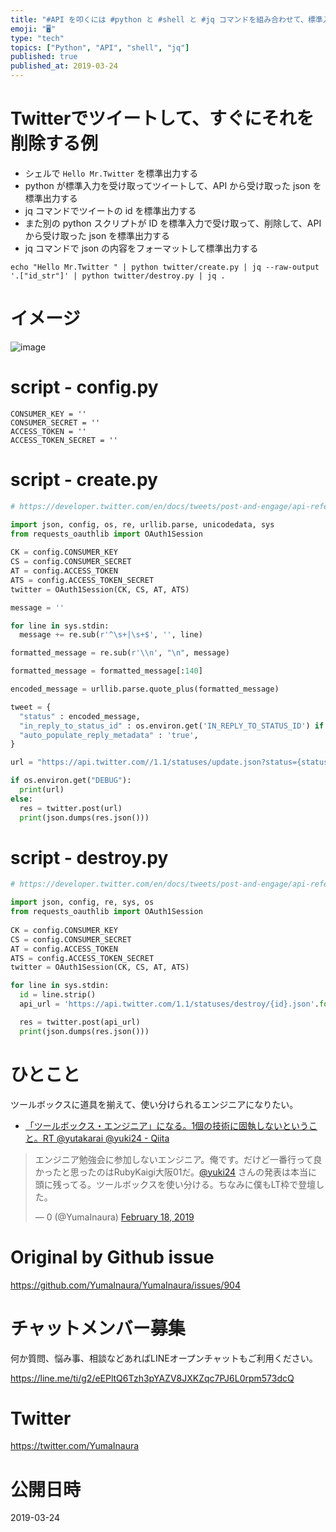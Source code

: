 ```yaml
---
title: "#API を叩くには #python と #shell と #jq コマンドを組み合わせて、標準入出力でパイプするのが良さげじゃない？"
emoji: "🖥"
type: "tech"
topics: ["Python", "API", "shell", "jq"]
published: true
published_at: 2019-03-24
---
```


# Twitterでツイートして、すぐにそれを削除する例

- シェルで `Hello Mr.Twitter` を標準出力する
- python が標準入力を受け取ってツイートして、API から受け取った json を標準出力する
- jq コマンドでツイートの id を標準出力する
- また別の python スクリプトが ID を標準入力で受け取って、削除して、APIから受け取った json を標準出力する
- jq コマンドで json の内容をフォーマットして標準出力する

```
echo "Hello Mr.Twitter " | python twitter/create.py | jq --raw-output '.["id_str"]' | python twitter/destroy.py | jq .
```

# イメージ

![image](https://user-images.githubusercontent.com/13635059/54872745-8d608d80-4e0c-11e9-91d6-71e60b9b8160.png)

# script - config.py 

```
CONSUMER_KEY = ''
CONSUMER_SECRET = ''
ACCESS_TOKEN = ''
ACCESS_TOKEN_SECRET = ''
```

# script - create.py

```py
# https://developer.twitter.com/en/docs/tweets/post-and-engage/api-reference/post-statuses-update

import json, config, os, re, urllib.parse, unicodedata, sys
from requests_oauthlib import OAuth1Session
 
CK = config.CONSUMER_KEY
CS = config.CONSUMER_SECRET
AT = config.ACCESS_TOKEN
ATS = config.ACCESS_TOKEN_SECRET
twitter = OAuth1Session(CK, CS, AT, ATS)

message = ''

for line in sys.stdin:
  message += re.sub(r'^\s+|\s+$', '', line)

formatted_message = re.sub(r'\\n', "\n", message)

formatted_message = formatted_message[:140]

encoded_message = urllib.parse.quote_plus(formatted_message)

tweet = {
  "status" : encoded_message,
  "in_reply_to_status_id" : os.environ.get('IN_REPLY_TO_STATUS_ID') if os.environ.get('IN_REPLY_TO_STATUS_ID') else '',
  "auto_populate_reply_metadata" : 'true',
}

url = "https://api.twitter.com//1.1/statuses/update.json?status={status}&in_reply_to_status_id={in_reply_to_status_id}&auto_populate_reply_metadata={auto_populate_reply_metadata}".format(**tweet)

if os.environ.get("DEBUG"):
  print(url)
else:
  res = twitter.post(url)
  print(json.dumps(res.json()))
```

# script - destroy.py

```py
# https://developer.twitter.com/en/docs/tweets/post-and-engage/api-reference/post-statuses-destroy-id.html

import json, config, re, sys, os
from requests_oauthlib import OAuth1Session
 
CK = config.CONSUMER_KEY
CS = config.CONSUMER_SECRET
AT = config.ACCESS_TOKEN
ATS = config.ACCESS_TOKEN_SECRET
twitter = OAuth1Session(CK, CS, AT, ATS)

for line in sys.stdin:
  id = line.strip()
  api_url = 'https://api.twitter.com/1.1/statuses/destroy/{id}.json'.format(**{ "id" : id })

  res = twitter.post(api_url)
  print(json.dumps(res.json()))
```

# ひとこと

ツールボックスに道具を揃えて、使い分けられるエンジニアになりたい。


- [「ツールボックス・エンジニア」になる。1個の技術に固執しないということ。RT @yutakarai @yuki24 - Qiita](https://qiita.com/YumaInaura/items/28c8820d28be13d82a5f)

<blockquote class="twitter-tweet"><p lang="ja" dir="ltr">エンジニア勉強会に参加しないエンジニア。俺です。だけど一番行って良かったと思ったのはRubyKaigi大阪01だ。<a href="https://twitter.com/yuki24?ref_src=twsrc%5Etfw">@yuki24</a> さんの発表は本当に頭に残ってる。ツールボックスを使い分ける。ちなみに僕もLT枠で登壇した。</p>&mdash; 0 (@YumaInaura) <a href="https://twitter.com/YumaInaura/status/1097573971657134080?ref_src=twsrc%5Etfw">February 18, 2019</a></blockquote> 

# Original by Github issue

https://github.com/YumaInaura/YumaInaura/issues/904








<!-- Update From Qiita API -->

# チャットメンバー募集


何か質問、悩み事、相談などあればLINEオープンチャットもご利用ください。

https://line.me/ti/g2/eEPltQ6Tzh3pYAZV8JXKZqc7PJ6L0rpm573dcQ





# Twitter


https://twitter.com/YumaInaura


<!-- Update From Qiita API -->



# 公開日時

2019-03-24
